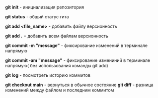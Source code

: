 **git init** - инициализация репозитория

**git status** - общий статус гита

**git add <file_name>** - добавить файлу версионность

**git add .** = добавить всем файлам версионность

**git commit -m "message"** - фиксирование изменений в терминале напрямую

**git commit -am "message"** - фиксирование измениний в терминале напрямую( без использования команды git add)

**git log** - посмотреть историю коммитов

**git checkout main** - вернуться в обычное состояние
**git diff** - разница изменений между файлом и последним коммитом
